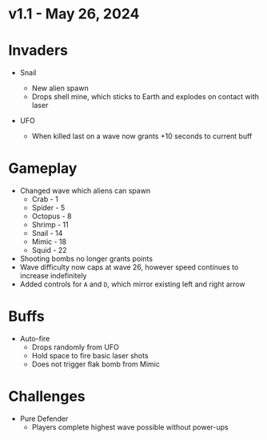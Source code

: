 # v1.1 - May 26, 2024

# Invaders
- Snail
  - New alien spawn
  - Drops shell mine, which sticks to Earth and explodes on contact with laser 

- UFO
  - When killed last on a wave now grants +10 seconds to current buff

# Gameplay
- Changed wave which aliens can spawn
  - Crab - 1	
  - Spider - 5
  - Octopus - 8
  - Shrimp - 11
  - Snail - 14
  - Mimic - 18
  - Squid - 22		
- Shooting bombs no longer grants points
- Wave difficulty now caps at wave 26, however speed continues to increase indefinitely
- Added controls for `A` and `D`, which mirror existing left and right arrow

# Buffs
- Auto-fire
  - Drops randomly from UFO
  - Hold space to fire basic laser shots
  - Does not trigger flak bomb from Mimic   

# Challenges
- Pure Defender
  - Players complete highest wave possible without power-ups
